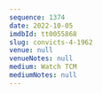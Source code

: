 ```yaml
---
sequence: 1374
date: 2022-10-05
imdbId: tt0055868
slug: convicts-4-1962
venue: null
venueNotes: null
medium: Watch TCM
mediumNotes: null
---
```

